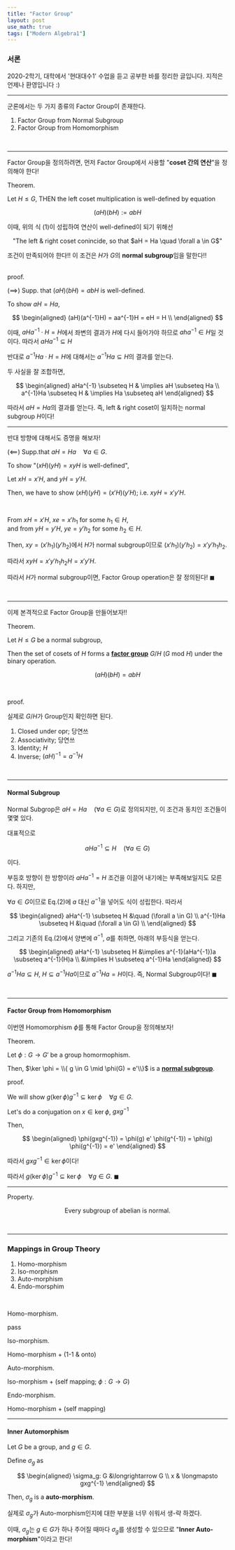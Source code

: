 ```yaml
---
title: "Factor Group"
layout: post
use_math: true
tags: ["Modern Algebra1"]
---
```


### 서론
2020-2학기, 대학에서 '현대대수1' 수업을 듣고 공부한 바를 정리한 글입니다. 지적은 언제나 환영입니다 :)

<hr>

군론에서는 두 가지 종류의 Factor Group이 존재한다.

1. Factor Group from Normal Subgroup
2. Factor Group from Homomorphism

<br>
<hr>

Factor Group을 정의하려면, 먼저 Factor Group에서 사용할 "**coset 간의 연산**"을 정의해야 한다!

<span class="statement-title">Theorem.</span><br>

<div class="statement" markdown="1">

Let $H \le G$, THEN the left coset multiplication is well-defined by equation 

$$
\begin{equation}
    (aH)(bH) := abH    
\end{equation}
$$

</div>

이때, 위의 식 (1)이 성립하여 연산이 well-defined이 되기 위해선 

<div class="statement" markdown="1" style="text-align: center;">
"The left & right coset conincide, so that $aH = Ha \quad \forall a \in G$"
</div>

조건이 만족되어야 한다!! 이 조건은 $H$가 $G$의 **normal subgroup**임을 말한다!!

<br>
<span class="statement-title">proof.</span><br>

<div class="math-statement" markdown="1">

($\implies$) Supp. that $(aH)(bH) = abH$ is well-defined.

To show $aH = Ha$,

$$
\begin{aligned}
    (aH)(a^{-1}H) = aa^{-1}H = eH = H \\
\end{aligned}
$$

이때, $aHa^{-1} \cdot H = H$에서 좌변의 결과가 $H$에 다시 들어가야 하므로 $aha^{-1} \in H$일 것이다. 따라서 $aHa^{-1} \subseteq H$

반대로 $a^{-1}Ha \cdot H = H$에 대해서는 $a^{-1}Ha \subseteq H$의 결과를 얻는다.

두 사실을 잘 조합하면,

$$
\begin{aligned}
    aHa^{-1} \subseteq H & \implies aH \subseteq Ha \\
    a^{-1}Ha \subseteq H & \implies Ha \subseteq aH   
\end{aligned}
$$

따라서 $aH = Ha$의 결과를 얻는다. 즉, left & right coset이 일치하는 normal subgroup $H$이다!

<hr>

반대 방향에 대해서도 증명을 해보자!

($\impliedby$) Supp.that $aH = Ha \quad \forall a \in G$.

To show "$(xH)(yH) = xyH$ is well-defined",

Let $xH = x'H$, and $yH = y'H$.

Then, we have to show $(xH)(yH) = (x'H)(y'H)$; i.e. $xyH = x'y'H$. 

<br>

From $xH = x'H$, $xe = x'h_1$ for some $h_1 \in H$, <br>
and from $yH = y'H$, $ye = y'h_2$ for some $h_2 \in H$.

Then, $xy = (x'h_1)(y'h_2)$에서 $H$가 normal subgroup이므로 $(x'h_1)(y'h_2) = x'y'h_1h_2$.

따라서 $xyH = x'y'h_1h_2H = x'y'H$.

따라서 $H$가 normal subgroup이면, Factor Group operation은 잘 정의된다! $\blacksquare$

</div>

<br>
<hr>

이제 본격적으로 Factor Group을 만들어보자!!


<span class="statement-title">Theorem.</span><br>

<div class="statement" markdown="1">

Let $H \le G$ be a normal subgroup, 

Then the set of cosets of $H$ forms a **<u>factor group</u>** $G/H$ ($G$ mod $H$) under the binary operation.

$$
(aH)(bH) = abH
$$

</div>

<br>

<span class="statement-title">proof.</span><br>

<div class="math-statement" markdown="1">

실제로 $G/H$가 Group인지 확인하면 된다.

1. Closed under opr; 당연쓰
2. Associativity; 당연쓰
3. Identity; $H$
4. Inverse; $(aH)^{-1} = a^{-1}H$

</div>

<br>
<hr>

#### Normal Subgroup

Normal Subgrop은 $aH = Ha \quad (\forall a \in G)$로 정의되지만, 이 조건과 동치인 조건들이 몇몇 있다.


대표적으로

$$
\begin{equation}
    aHa^{-1} \subseteq H \quad (\forall a \in G)
\end{equation}
$$

이다. 


<div class="math-statement" markdown="1">

부등호 방향이 한 방향이라 $aHa^{-1} = H$ 조건을 이끌어 내기에는 부족해보일지도 모른다. 하지만, 

$\forall a\in G$이므로 Eq.(2)에 $a$ 대신 $a^{-1}$을 넣어도 식이 성립한다. 따라서

$$
\begin{aligned}
    aHa^{-1} \subseteq H &\quad (\forall a \in G) \\
    a^{-1}Ha \subseteq H &\quad (\forall a \in G) \\
\end{aligned}
$$

그리고 기존의 Eq.(2)에서 양변에 $a^{-1}$, $a$를 취하면, 아래의 부등식을 얻는다.

$$
\begin{aligned}
    aHa^{-1} \subseteq H &\implies a^{-1}(aHa^{-1})a \subseteq a^{-1}(H)a \\
    &\implies H \subseteq a^{-1}Ha
\end{aligned}
$$

$a^{-1}Ha \subseteq H$, $H \subseteq a^{-1}Ha$이므로 $a^{-1}Ha = H$이다. 즉, Normal Subgroup이다! $\blacksquare$

</div>

<br>
<hr>

#### Factor Group from Homomorphism

이번엔 Homomorphism $\phi$를 통해 Factor Group을 정의해보자!

<span class="statement-title">Theorem.</span><br>

<div class="statement" markdown="1">

Let $\phi: G \longrightarrow G'$ be a group homormophism.

Then, $\ker \phi = \\{ g \in G \mid \phi(G) = e'\\}$ is a **<u>normal subgroup</u>**.

</div>

<span class="statement-title">proof.</span><br>

<div class="math-statement" markdown="1">

We will show $g (\ker \phi) g^{-1} \subseteq \ker \phi \quad \forall g \in G$.

Let's do a conjugation on $x \in \ker \phi$, $gxg^{-1}$

Then,

$$
\begin{aligned}
    \phi(gxg^{-1}) = \phi(g) e' \phi(g^{-1}) = \phi(g) \phi(g^{-1}) = e'
\end{aligned}
$$

따라서 $gxg^{-1} \in \ker \phi$이다!

따라서 $g(\ker \phi)g^{-1} \subseteq \ker \phi \quad \forall g \in G$. $\blacksquare$

</div>

<hr>

<span class="statement-title">Property.</span><br>

<div class="statement" markdown="1" style="text-align: center;">

Every subgroup of abelian is normal.

</div>

<br>
<hr>

### Mappings in Group Theory

1. Homo-morphism
2. Iso-morphism
3. Auto-morphism
4. Endo-morsphim

<br>

<span class="statement-title">Homo-morphism.</span><br>

pass


<span class="statement-title">Iso-morphism.</span><br>

Homo-morphism + (1-1 & onto)


<span class="statement-title">Auto-morphism.</span><br>

Iso-morphism + (self mapping; $\phi: G \longrightarrow G$)


<span class="statement-title">Endo-morphism.</span><br>

Homo-morphism + (self mapping)

<hr>

#### Inner Automorphism

<div class="statement" markdown="1">

Let $G$ be a group, and $g \in G$.

Define $\sigma_g$ as

$$
\begin{aligned}
    \sigma_g: G &\longrightarrow G \\
              x & \longmapsto gxg^{-1}
\end{aligned}
$$

Then, $\sigma_g$ is a **auto-morphism**.

</div>

실제로 $\sigma_g$가 Auto-morphism인지에 대한 부분을 너무 쉬워서 생-략 하겠다.

이때, $\sigma_g$는 $g \in G$가 하나 주어질 때마다 $\sigma_g$를 생성할 수 있으므로 "**Inner Auto-morphism**"이라고 한다!
